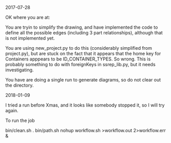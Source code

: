 2017-07-28

OK where you are at:

You are tryin to simplify the drawing, and have implemented the code to define all the possible edges (including 3 part relationships), although that is not implemented yet.

You are using new_project.py to do this (considerably simplified from project.py), but are stuck on the fact that it appears that the home key for Containers apppears to be ID_CONTAINER_TYPES. So wrong. This is probably something to do with foreignKeys in ssrep_lib.py, but it needs investigating.

You have are doing a single run to generate diagrams, so do not clear out the directory.

2018-01-09

I tried a run before Xmas, and it looks like somebody stopped it, so I will try again.

To run the job

bin/clean.sh
. bin/path.sh
nohup workflow.sh >workflow.out 2>workflow.err &

